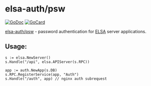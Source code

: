 
elsa-auth/psw
=============

[![GoDoc][1]][2]
[![GoCard][3]][4]

[1]: https://godoc.org/github.com/LeKovr/elsa-auth/psw?status.svg
[2]: https://godoc.org/github.com/LeKovr/elsa-auth/psw
[3]: https://goreportcard.com/badge/LeKovr/elsa-auth/psw
[4]: https://goreportcard.com/report/github.com/LeKovr/elsa-auth/psw

[elsa-auth/psw](https://github.com/LeKovr/elsa-auth/psw) - password authentication for [ELSA](https://github.com/LeKovr/elsa) server applications.

## Usage:

```
s := elsa.NewServer()
s.Handle("/api", elsa.APIServer(s.RPC))

app := auth.NewApp(s.DB)
s.RPC.RegisterService(app, "Auth")
s.Handle("/auth", app) // nginx auth subrequest
```
